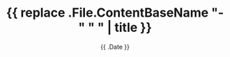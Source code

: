 ---
date: '{{ .Date }}'
draft: true
title: '{{ replace .File.ContentBaseName "-" " " | title }}'
categories: 
tags: 
---